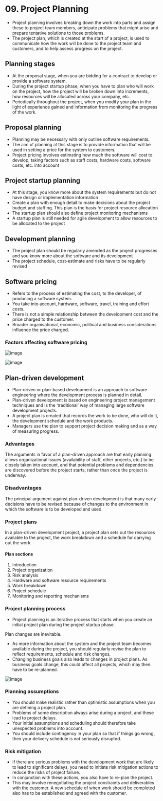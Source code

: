 # 09. Project Planning
- Project planning involves breaking down the work into parts and assign these to project team members, anticipate problems that might arise and prepare tentative solutions to those problems. 
- The project plan, which is created at the start of a project, is used to communicate how the work will be done to the project team and customers, and to help assess progress on the project. 

## Planning stages
- At the proposal stage, when you are bidding for a contract to develop or provide a software system.
- During the project startup phase, when you have to plan who will work on the project, how the project will be broken down into increments, how resources will be allocated across your company, etc.
- Periodically throughout the project, when you modify your plan in the light of experience gained and information from monitoring the progress of the work. 

## Proposal planning
- Planning may be necessary with only outline software requirements.
- The aim of planning at this stage is to provide information that will be used in setting a price for the system to customers.
- Project pricing involves estimating how much the software will cost to develop, taking factors such as staff costs, hardware costs, software costs, etc. into account

## Project startup planning
- At this stage, you know more about the system requirements but do not have design or implementation information
- Create a plan with enough detail to make decisions about the project budget and staffing.  This plan is the basis for project resource allocation
- The startup plan should also define project monitoring mechanisms
- A startup plan is still needed for agile development to allow resources to be allocated to the project

## Development planning
- The project plan should be regularly amended as the project progresses and you know more about the software and its development
- The project schedule, cost-estimate and risks have to be regularly revised

## Software pricing
- Refers to the process of estimating the cost, to the developer, of producing a software system.
- You take into account, hardware, software, travel, training and effort costs.
- There is not a simple relationship between the development cost and the price charged to the customer.
- Broader organisational, economic, political and business considerations influence the price charged.

### Factors affecting software pricing

![image](https://github.com/user-attachments/assets/acb641de-53d7-43f7-9838-3ee3fdf26fbb)

![image](https://github.com/user-attachments/assets/acbd1010-1400-4e50-a050-0ad63d4f7903)

## Plan-driven development
- Plan-driven or plan-based development is an approach to software engineering where the development process is planned in detail.
- Plan-driven development is based on engineering project management  techniques and is the ‘traditional’ way of managing large software development projects.
- A project plan is created that records the work to be done, who will do it, the development schedule and the work products.
- Managers use the plan to support project decision making and as a way of measuring progress. 

### Advantages
The arguments in favor of a plan-driven approach are that early planning allows organizational issues (availability of staff, other projects, etc.) to be closely taken into account, and that potential problems and dependencies are discovered before the project starts, rather than once the project is underway. 

### Disadvantages
The principal argument against plan-driven development is that many early decisions have to be revised because of changes to the environment in which the software is to be developed and used. 

### Project plans
In a plan-driven development project, a project plan sets out the resources available to the project, the work breakdown and a schedule for carrying out the work. 

#### Plan sections
1. Introduction
2. Project organization
3. Risk analysis
4. Hardware and software resource requirements
5. Work breakdown
6. Project schedule
7. Monitoring and reporting mechanisms 

### Project planning process
- Project planning is an iterative process that starts when you create an initial project plan during the project startup phase. 

Plan changes are inevitable. 
- As more information about the system and the project team becomes available during the project, you should regularly revise the plan to reflect requirements, schedule and risk changes.
- Changing business goals also leads to changes in project plans. As business goals change, this could affect all projects, which may then have to be re-planned. 

![image](https://github.com/user-attachments/assets/0e1f1991-9c55-4fae-b9f9-5c419c6be431)

### Planning assumptions
- You should make realistic rather than optimistic assumptions when you are defining a project plan.
- Problems of some description always arise during a project, and these lead to project delays.
- Your initial assumptions and scheduling should therefore take unexpected problems into account.
- You should include contingency in your plan so that if things go wrong, then your delivery schedule is not seriously disrupted. 

### Risk mitigation
- If there are serious problems with the development work that are likely to lead to significant delays, you need to initiate risk mitigation actions to reduce the risks of project failure.
- In conjunction with these actions, you also have to re-plan the project.
- This may involve renegotiating the project constraints and deliverables with the customer. A new schedule of when work should be completed also has to be established and agreed with the customer.





